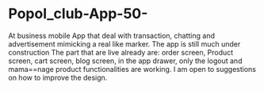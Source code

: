 # Popol_club-App-50-
At business mobile App that deal with transaction, chatting and advertisement mimicking a real like marker. The app is still much under construction
The part that are live already are:
order  screen, Product screen, cart screen, blog screen,
in the app drawer, only the logout and mama==nage product functionalities are working.
I am open to suggestions on how to improve the design.
